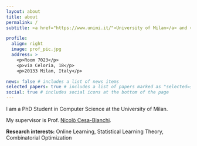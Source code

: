 ```yaml
---
layout: about
title: about
permalink: /
subtitle: <a href="https://www.unimi.it/">University of Milan</a> and <a href="https://www.iit.it/">IIT</a>. Email: <code>emmanuel [dot] esposito [at] unimi [dot] it</code>.

profile:
  align: right
  image: prof_pic.jpg
  address: >
    <p>Room 7023</p>
    <p>via Celoria, 18</p>
    <p>20133 Milan, Italy</p>

news: false # includes a list of news items
selected_papers: true # includes a list of papers marked as "selected={true}"
social: true # includes social icons at the bottom of the page
---
```


I am a PhD Student in Computer Science at the University of Milan.

My supervisor is Prof. [Nicolò Cesa-Bianchi](https://cesa-bianchi.di.unimi.it/).

**Research interests:** Online Learning, Statistical Learning Theory, Combinatorial Optimization
